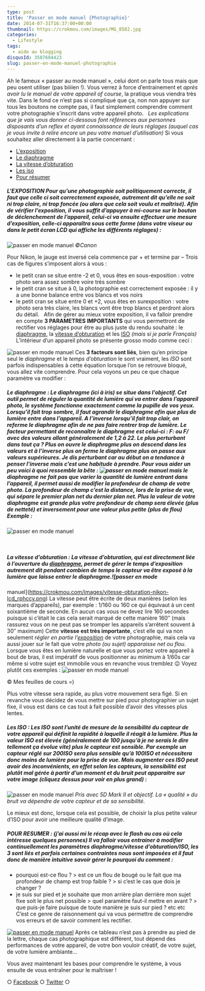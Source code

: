 ```yaml
---
type: post
title: 'Passer en mode manuel {Photographie}'
date: 2014-07-31T16:37:00+00:00
thumbnail: https://crokmou.com/images/MG_8582.jpg
categories:
  - Lifestyle
tags:
  - aide au blogging
disqusId: 3587684423
slug: passer-en-mode-manuel-photographie
---
```


Ah le fameux « passer au mode manuel », celui dont on parle tous mais que peu osent utiliser (pas biiiien !). Vous verrez à force d’entrainement et _après avoir lu le manuel de votre appareil of course_, la pratique vous viendra très vite. Dans le fond ce n’est pas si compliqué que ça, non non appuyer sur tous les boutons ne compte pas, il faut simplement comprendre comment votre photographie s’inscrit dans votre appareil photo.   _Les explications que je vais vous donner ci-dessous font références aux personnes disposants d’un reflex et ayant connaissance de leurs réglages (auquel cas je vous invite à relire encore un peu votre manuel d’utilisation)_ Si vous souhaitez aller directement à la partie concernant :
* [L’exposition](#exposition)
* [Le diaphragme](#diaphragme)
* [La vitesse d’obturation](#vitesse)
* [Les iso](#iso)
* [Pour résumer](#resumer)

##### <a name="exposition"></a>L’EXPOSITION Pour qu’une photographie soit politiquement correcte, il faut que celle ci soit **correctement exposée**, autrement dit qu’elle ne soit ni trop claire, ni trop foncée _(ou alors que cela soit voulu et maîtrisé)_. Afin de vérifier l’exposition, il vous suffit d’appuyer à mi-course sur le bouton de déclenchement de l’appareil, celui-ci va ensuite effectuer une **mesure d’exposition**, celle-ci apparaîtra sous cette forme (dans votre viseur ou dans le petit écran LCD qui affiche les différents réglages) :

![passer en mode manuel](https://crokmou.com/images/Capture-d-----cran-2014-07-27----16.38.07_juuduy.png) _©Canon_

Pour Nikon, le jauge est inversé cela commence par + et termine par – Trois cas de figures s’imposent alors à vous :
* le petit cran se situe entre -2 et 0, vous êtes en sous-exposition : votre photo sera assez sombre voire très sombre
* le petit cran se situe à 0, la photographie est correctement exposée : il y a une bonne balance entre vos blancs et vos noirs
* le petit cran se situe entre 0 et +2, vous êtes en surexposition : votre photo sera très claire, les blancs vont être trop blancs et perdront alors du détail.   Afin de gérer au mieux votre exposition, il va falloir prendre en compte **3 PARAMETRES IMPORTANTS** qui vous permettront de rectifier vos réglages pour être au plus juste du rendu souhaité : le [diaphragme](#diaphragme), la [vitesse d’obturation](#vitesse) et les [ISO](#iso) _(mais si je parle Français)_ L’intérieur d’un appareil photo se présente grosso modo comme ceci :

![passer en mode manuel](https://crokmou.com/images/Capture-d-----cran-2014-07-22----21.06.51_xm8zqu.png) Ces **3 facteurs sont liés**, bien qu’en principe seul le _diaphragme_ et le _temps d’obturation_ le sont vraiment, les _ISO_ sont parfois indispensables à cette équation lorsque l’on se retrouve bloqué, vous allez vite comprendre. Pour cela voyons un peu ce que chaque paramètre va modifier :

##### <a name="diaphragme"></a>Le diaphragme : Le diaphragme (ici à iris) se situe dans l’objectif. Cet outil permet de réguler la quantité de lumière qui va entrer dans l’appareil photo, le système fonctionne exactement comme la pupille de vos yeux. Lorsqu’il fait **trop sombre**, il faut **agrandir le diaphragme** afin que plus de lumière entre dans l’appareil. A l’inverse lorsqu’il fait **trop clair**, on **referme le diaphragme** afin de ne pas faire rentrer trop de lumière. _Le facteur permettant de reconnaître le diaphragme est celui-ci_ : **F: ou F/** avec des valeurs allant généralement de 1,2 à 22\. Le plus perturbant dans tout ça ? Plus on ouvre le diaphragme plus on descend dans les valeurs et à l’inverse plus on ferme le diaphragme plus on passe aux valeurs supérieures. Je dis perturbant car au début on a tendance à penser l’inverse mais c’est une habitude à prendre. Pour vous aider un peu voici à quoi ressemble la bête : ![passer en mode manuel](https://crokmou.com/images/mode-manuel-diaphragme-photographie_dlztac.png) mais le diaphragme ne fait pas que varier la quantité de lumière entrant dans l’appareil, il permet aussi de **modifier la profondeur de champ** de votre photo. La profondeur de champ c’est _la distance_, lors de la prise de vue, _qui sépare le premier plan net du dernier plan net_. Plus la valeur de votre diaphragme est grande plus votre profondeur de champ sera élevée (plus de netteté) et inversement pour une valeur plus petite (plus de flou) Exemple :

![passer en mode manuel](https://crokmou.com/images/prondeur-de-champ-diaphragme-reflex-crokmou_h4pajk.jpg)

 

##### <a name="vitesse"></a>La vitesse d’obturation : La vitesse d’obturation, qui est directement liée à l’ouverture du [diaphragme](#diaphragme), permet de **gérer le temps d’exposition** autrement dit pendant combien de temps le capteur va être exposé à la lumière que laisse entrer le diaphragme.![passer en mode

manuel](https://crokmou.com/images/vitesse-obturation-nikon-lcd_rphccy.png) La vitesse peut être écrite de deux manières (selon les marques d’appareils), par exemple : 1/160 ou 160 ce qui équivaut à un cent soixantième de seconde. En aucun cas vous ne devez lire 160 secondes puisque si c’était le cas cela serait marqué de cette manière 160″ (mais rassurez vous on ne peut pas se tromper les appareils s’arrêtent souvent à 30″ maximum) Cette **vitesse est très importante**, c’est elle qui va non seulement _régler en partie l’[exposition](#exposition)_ de votre photographie, mais cela va aussi jouer sur le fait que votre _photo (ou sujet) apparaisse net ou flou_. Lorsque vous êtes en lumière naturelle et que vous portez votre appareil à bout de bras, il est impératif de vous positionner au minimum à 1/60s car même si votre sujet est immobile vous en revanche vous tremblez 😉 Voyez plutôt ces exemples : ![passer en mode manuel](https://crokmou.com/images/exemple-vitesse-obturation-flou-bouge_ekvrjg.png)

© Mes feuilles de cours =)

Plus votre vitesse sera rapide, au plus votre mouvement sera figé. Si en revanche vous décidez de vous mettre sur pied pour photographier un sujet fixe, il vous est dans ce cas tout à fait possible d’avoir des vitesses plus lentes.

##### <a name="iso"></a>Les ISO : Les ISO sont l’unité de mesure de la sensibilité du capteur de votre appareil qui définit la rapidité à laquelle il réagit à la lumière. Plus la **valeur ISO est élevée** (généralement de 100 jusqu’à je ne serais le dire tellement ça évolue vite) plus le **capteur est sensible**. Par exemple un capteur réglé sur 200ISO sera plus sensible qu’à 100ISO et nécessitera donc moins de lumière pour la prise de vue. Mais augmenter ces ISO peut avoir des inconvénients, en effet selon les capteurs, la sensibilité est plutôt mal gérée à partir d’un moment et du bruit peut apparaitre sur votre image (cliquez dessus pour voir en plus grand) :

![passer en mode manuel](https://crokmou.com/images/iso-photo-grain-crokmou_xhm7xm.jpg)
_Pris avec 5D Mark II et objectif. La « qualité » du bruit va dépendre de votre capteur et de sa sensibilité._

Le mieux est donc, lorsque cela est possible, de choisir la plus petite valeur d’ISO pour avoir une meilleure qualité d’image.

##### <a name="resumer"></a>POUR RESUMER : (j’ai aussi mi le récap avec le flash au cas où cela intéresse quelques personnes) Il va falloir vous entrainer à modifier continuellement les paramètres diaphragme/vitesse d’obturation/ISO, les 3 sont liés et parfois certaines contraintes nous sont imposées et il faut donc de manière intuitive savoir gérer le pourquoi du comment :
* pourquoi est-ce flou ? > est ce un flou de bougé ou le fait que ma profondeur de champ est trop faible ? > si c’est le cas que dois je changer ?
* je suis sur pied et je souhaite que mon arrière plan derrière mon sujet fixe soit le plus net possible > quel paramètre faut-il mettre en avant ? > que puis-je faire puisque de toute manière je suis sur pied ? etc etc C’est ce genre de raisonnement qui va vous permettre de comprendre vos erreurs et de savoir comment les rectifier.

[![passer en mode manuel](https://crokmou.com/images/recap-mode-manuel-vitesse-diaph-iso_dus4ma.jpg)](https://crokmou.com/images/recap-mode-manuel-vitesse-diaph-iso_dus4ma.jpg)
Après ce tableau n’est pas à prendre au pied de la lettre, chaque cas photographique est différent, tout dépend des performances de votre appareil, de votre bon vouloir créatif, de votre sujet, de votre lumière ambiante…

Vous avez maintenant les bases pour comprendre le système, à vous ensuite de vous entraîner pour le maîtriser !

○ [Facebook](https://www.facebook.com/crokmou.blog) ○ [Twitter](https://twitter.com/Crokmou) ○